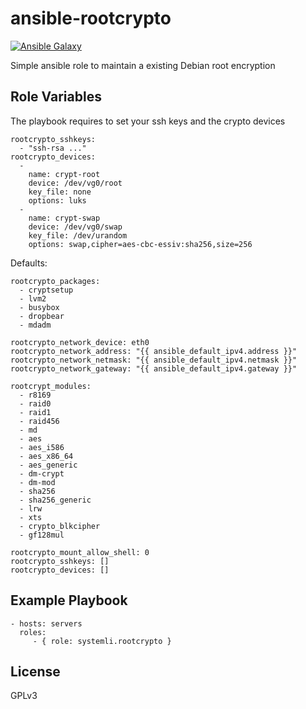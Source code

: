 ansible-rootcrypto
==================

[![Ansible Galaxy](http://img.shields.io/badge/ansible--galaxy-apt-blue.svg)](https://galaxy.ansible.com/list#/roles/3787)

Simple ansible role to maintain a existing Debian root encryption

Role Variables
--------------

The playbook requires to set your ssh keys and the crypto devices

    rootcrypto_sshkeys:
      - "ssh-rsa ..."
    rootcrypto_devices:
      -
        name: crypt-root
        device: /dev/vg0/root
        key_file: none
        options: luks
      -
        name: crypt-swap
        device: /dev/vg0/swap
        key_file: /dev/urandom
        options: swap,cipher=aes-cbc-essiv:sha256,size=256
        
Defaults:

    rootcrypto_packages:
      - cryptsetup
      - lvm2
      - busybox
      - dropbear
      - mdadm
    
    rootcrypto_network_device: eth0
    rootcrypto_network_address: "{{ ansible_default_ipv4.address }}"
    rootcrypto_network_netmask: "{{ ansible_default_ipv4.netmask }}"
    rootcrypto_network_gateway: "{{ ansible_default_ipv4.gateway }}"
    
    rootcrypt_modules:
      - r8169
      - raid0
      - raid1
      - raid456
      - md
      - aes
      - aes_i586
      - aes_x86_64
      - aes_generic
      - dm-crypt
      - dm-mod
      - sha256
      - sha256_generic
      - lrw
      - xts
      - crypto_blkcipher
      - gf128mul
    
    rootcrypto_mount_allow_shell: 0
    rootcrypto_sshkeys: []
    rootcrypto_devices: []

Example Playbook
----------------

    - hosts: servers
      roles:
         - { role: systemli.rootcrypto }

License
-------

GPLv3
